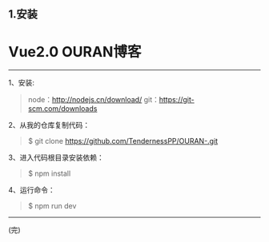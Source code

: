 ## 1.安装

# Vue2.0 OURAN博客
<hr>

1、安装:
> node：http://nodejs.cn/download/ git：https://git-scm.com/downloads

2、从我的仓库复制代码：
> $ git clone https://github.com/TendernessPP/OURAN-.git

3、进入代码根目录安装依赖：
> $ npm install 

4、运行命令：
> $ npm run dev

<hr>
(完)
